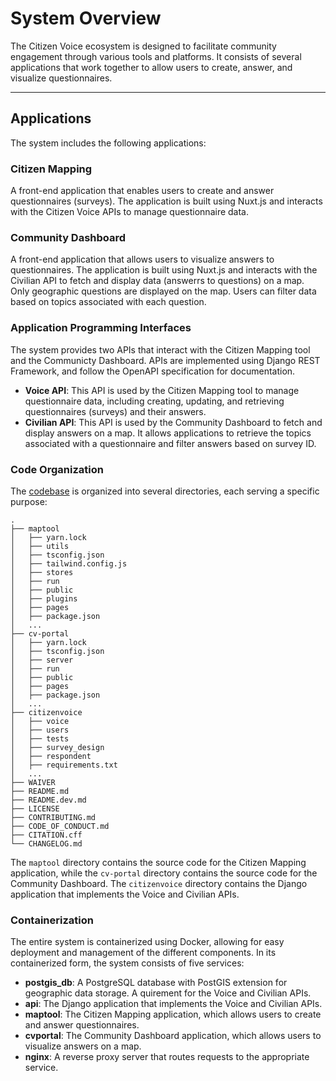 # System Overview

The Citizen Voice ecosystem is designed to facilitate community engagement through various tools and platforms. It consists of several applications that work together to allow users to create, answer, and visualize questionnaires.

------
## Applications

The system includes the following applications:

### Citizen Mapping

A front-end application that enables users to create and answer questionnaires (surveys). The application is built using Nuxt.js and interacts with the Citizen Voice APIs to manage questionnaire data.

### Community Dashboard
A front-end application that allows users to visualize answers to questionnaires. The application is built using Nuxt.js and interacts with the Civilian API to fetch and display data (answerrs to questions) on a map. Only geographic questions are displayed on the map. Users can filter data based on topics associated with each question. 

### Application Programming Interfaces

The system provides two APIs that interact with the Citizen Mapping tool and the Communicty Dashboard. APIs are implemented using Django REST Framework, and follow the OpenAPI specification for documentation. 

- **Voice API**: This API is used by the Citizen Mapping tool to manage questionnaire data, including creating, updating, and retrieving questionnaires (surveys) and their answers.
- **Civilian API**: This API is used by the Community Dashboard to fetch and display answers on a map. It allows applications to retrieve the topics associated with a questionnaire and filter answers based on survey ID.

### Code Organization

The [codebase](https://github.com/CUSP-Urban-Science-and-Policy/Citizen-Voice) is organized into several directories, each serving a specific purpose:

```shell
.
├── maptool
│   ├── yarn.lock
│   ├── utils
│   ├── tsconfig.json
│   ├── tailwind.config.js
│   ├── stores
│   ├── run
│   ├── public
│   ├── plugins
│   ├── pages
│   ├── package.json
│   ...
├── cv-portal
│   ├── yarn.lock
│   ├── tsconfig.json
│   ├── server
│   ├── run
│   ├── public
│   ├── pages
│   ├── package.json
│   ...
├── citizenvoice
│   ├── voice
│   ├── users
│   ├── tests
│   ├── survey_design
│   ├── respondent
│   ├── requirements.txt
│   ...
├── WAIVER
├── README.md
├── README.dev.md
├── LICENSE
├── CONTRIBUTING.md
├── CODE_OF_CONDUCT.md
├── CITATION.cff
└── CHANGELOG.md

```

The `maptool` directory contains the source code for the Citizen Mapping application, while the `cv-portal` directory contains the source code for the Community Dashboard. The `citizenvoice` directory contains the Django application that implements the Voice and Civilian APIs.


### Containerization
The entire system is containerized using Docker, allowing for easy deployment and management of the different components. In its containerized form, the system consists of five services:

- **postgis_db**: A PostgreSQL database with PostGIS extension for geographic data storage. A quirement for the Voice and Civilian APIs. 
- **api**: The Django application that implements the Voice and Civilian APIs.
- **maptool**: The Citizen Mapping application, which allows users to create and answer questionnaires.
- **cvportal**: The Community Dashboard application, which allows users to visualize answers on a map.
- **nginx**: A reverse proxy server that routes requests to the appropriate service.

